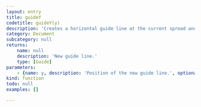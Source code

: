 ```yaml
---
layout: entry
title: guideY
codetitle: guideY(y)
description: 'Creates a horizontal guide line at the current spread and current layer.'
category: Document
subcategory: null
returns:
    name: null
    description: 'New guide line.'
    type: [Guide]
parameters:
    - {name: y, description: 'Position of the new guide line.', optional: false, type: [Number]}
kind: function
todo: null
examples: []

---
```

